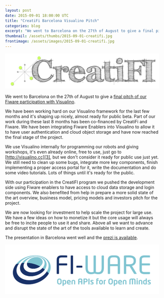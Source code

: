 ```yaml
---
layout: post
date: 2015-09-01 18:00:00 UTC
title: "CreatiFi Barcelona Visualino Pitch"
categories: blog
excerpt: "We went to Barcelona on the 27th of August to give a final pitch of our Fiware participation with Visualino."
thumbnail: /assets/thumbs/2015-09-01-creatifi.jpg
frontimage: /assets/images/2015-09-01-creatifi.jpg
---
```


![](/assets/images/2015-09-01-creatifi.jpg)

We went to Barcelona on the 27th of August to give a [final pitch of our Fiware participation with Visualino][1].

We have been working hard on our Visualino framework for the last few months and it's shaping up nicely, almost ready for public beta. Part of our work during these last 8 months has been co-financed by CreatiFi and Fiware. We have been integrating Fiware Enablers into Visualino to allow it to have user authentication and cloud object storage and have now reached the final stage of the project.

We use Visualino internally for programming our robots and giving workshops, it's even already online, free to use, just go to [http://visualino.cc][3], but we don't consider it ready for public use just yet. We still need to clean up some bugs, integrate more key components, finish implementing a proper access portal for it, write the documentation and do some video tutorials. Lots of things until it's ready for the public.

With our participation in the CreatiFI program we pushed the development side using Fiware enablers to have access to cloud data storage and login components. We also benefited from help in prepare a more solid state of the art overview, business model, pricing models and investors pitch for the project.

We are now looking for investment to help scale the project for large use. We have a few ideas on how to monetize it but the core usage will always be free to incite people to use it and share. Above all we want to advance and disrupt the state of the art of the tools available to learn and create.

The presentation in Barcelona went well and the [prezi is available][2].

![](/assets/images/2015-09-01-fiware.png)

[1]: http://www.creatifi.eu/creatifi-open-call-1-final-pitching-days/
[2]: https://prezi.com/4ioso59syoi0/born/
[3]: http://visualino.cc